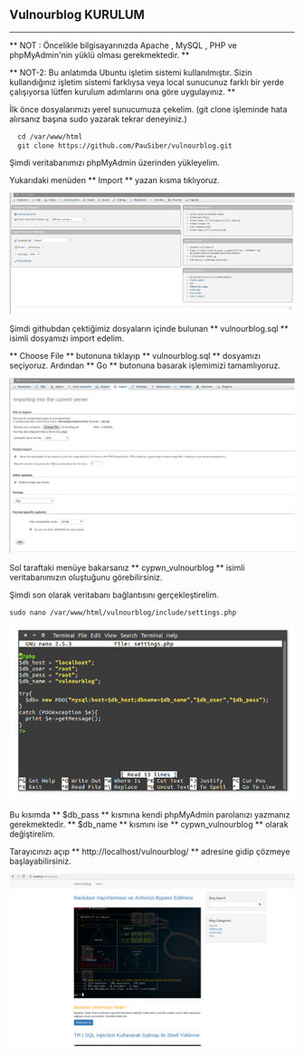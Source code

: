 ## Vulnourblog KURULUM
****
  ** NOT : Öncelikle bilgisayarınızda Apache , MySQL , PHP ve phpMyAdmin'nin yüklü olması gerekmektedir. **

  ** NOT-2: Bu anlatımda Ubuntu işletim sistemi kullanılmıştır. Sizin kullandığınız işletim sistemi farklıysa veya local sunucunuz farklı bir yerde çalışıyorsa lütfen kurulum adımlarını ona göre uygulayınız. **

  İlk önce dosyalarımızı yerel sunucumuza çekelim. (git clone işleminde hata alırsanız başına sudo yazarak tekrar deneyiniz.)

      cd /var/www/html
      git clone https://github.com/PauSiber/vulnourblog.git

  Şimdi veritabanımızı phpMyAdmin üzerinden yükleyelim.


  Yukarıdaki menüden ** Import ** yazan kısma tıklıyoruz.

  ![](/uploads/import.png)

  Şimdi githubdan çektiğimiz dosyaların içinde bulunan ** vulnourblog.sql ** isimli dosyamızı import edelim.

  ** Choose File ** butonuna tıklayıp ** vulnourblog.sql ** dosyamızı seçiyoruz. Ardından ** Go ** butonuna basarak işlemimizi tamamlıyoruz.  

  ![](/uploads/import2.png)

  Sol taraftaki menüye bakarsanız ** cypwn_vulnourblog ** isimli veritabanımızın oluştuğunu görebilirsiniz.

  Şimdi son olarak veritabanı bağlantısını gerçekleştirelim.

    sudo nano /var/www/html/vulnourblog/include/settings.php

  ![](/uploads/connect.png)

  Bu kısımda ** $db_pass ** kısmına kendi phpMyAdmin parolanızı yazmanız gerekmektedir. ** $db_name ** kısmını ise ** cypwn_vulnourblog ** olarak değiştirelim.

  Tarayıcınızı açıp ** http://localhost/vulnourblog/ ** adresine gidip çözmeye başlayabilirsiniz.

  ![](/uploads/website.png)
